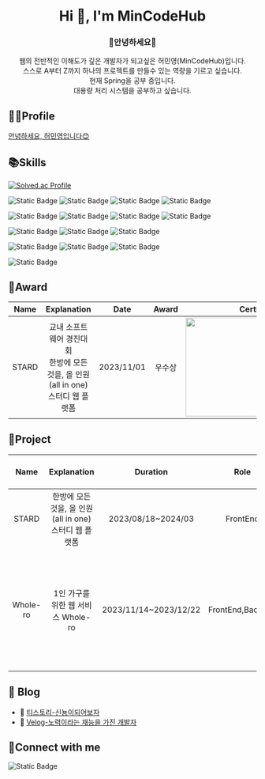 <h1 align="center">Hi 👋, I'm MinCodeHub</h1>
<h3 align="center">🍒안녕하세요🍒</h3>
<p align="center">웹의 전반적인 이해도가 깊은 개발자가 되고싶은 허민영(MinCodeHub)입니다.<br/>
스스로 A부터 Z까지 하나의 프로젝트를 만들수 있는 역량을 기르고 싶습니다.<br/>
현재 Spring을 공부 중입니다.<br/>
대용량 처리 시스템을 공부하고 싶습니다.<br/></p>



<h2 align="left">👨‍💻Profile</h2>

[안녕하세요, 허민영입니다😊](https://www.notion.so/5099cd314ab64834ba24d9a1e3b53bb4)

<h2 align="left">📚Skills</h2>

[![Solved.ac Profile](http://mazassumnida.wtf/api/v2/generate_badge?boj=gjalsdud1030)](https://solved.ac/gjalsdud1030/)

![Static Badge](https://img.shields.io/badge/Html-%23E34F26?logo=html5&logoColor=white)
![Static Badge](https://img.shields.io/badge/CSS-%231572B6?logo=css3&logoColor=white)
![Static Badge](https://img.shields.io/badge/React-%2361DAFB?logo=react&logoColor=white)
![Static Badge](https://img.shields.io/badge/kotlin-blue?logo=kotlin&logoColor=white)

![Static Badge](https://img.shields.io/badge/java-yellow)
![Static Badge](https://img.shields.io/badge/JavaScript-yellow?logo=javascript&logoColor=white)
![Static Badge](https://img.shields.io/badge/python-darkblue?logo=python&logoColor=%233776AB)
![Static Badge](https://img.shields.io/badge/spring-green?logo=spring&logoColor=white)

![Static Badge](https://img.shields.io/badge/Oracle-%23F80000?logo=oracle&logoColor=white)
![Static Badge](https://img.shields.io/badge/MySQL-%234479A1?logo=mysql&logoColor=white)
![Static Badge](https://img.shields.io/badge/Sqlite-%23003B57?logo=sqlite&logoColor=white)


![Static Badge](https://img.shields.io/badge/aws-%23232F3E?logo=spring&logoColor=white)
![Static Badge](https://img.shields.io/badge/Git-%23F05032?logo=git&logoColor=white)
![Static Badge](https://img.shields.io/badge/Github-%23181717?logo=github&logoColor=white)

![Static Badge](https://img.shields.io/badge/Figma-%23F24E1E?logo=figma&logoColor=white)

<h2 align="left">👑Award</h2>

|Name|Explanation|Date|Award|Certificate|
|:---:|:---:|:---:|:---:|:---:|
|STARD|교내 소프트웨어 경진대회<br/>한방에 모든 것을, 올 인원(all in one) 스터디 웹 플랫폼|2023/11/01|우수상|<img src="https://github.com/MinCodeHub/MinCodeHub/assets/80142915/f2814f2b-1f30-4689-8f3d-efa20adc987e" width="300" height="200" />


<h2 align="left">🎥Project</h2>

|Name|Explanation|Duration|Role|Tool & Stack|Notion|
|:---:|:---:|:---:|:---:|:---:|:---:|
|STARD|한방에 모든 것을, 올 인원(all in one) 스터디 웹 플랫폼|2023/08/18~2024/03|FrontEnd|![Static Badge](https://img.shields.io/badge/React-%2361DAFB?logo=react&logoColor=white)|[StarD](https://www.notion.so/all-in-one-d556266c13304bdb85444a6fc61b991d)|
|Whole-ro|1인 가구를 위한 웹 서비스 Whole-ro|2023/11/14~2023/12/22|FrontEnd,BackEnd|![Static Badge](https://img.shields.io/badge/MyBatis-green)![Static Badge](https://img.shields.io/badge/JSP-blue)![Static Badge](https://img.shields.io/badge/java-yellow)![Static Badge](https://img.shields.io/badge/SQLDeveloper-%20pink)|[Whole-ro](https://www.notion.so/1-Whole-ro-10237a272ba449bcbb1f2e804144c822)|

<h2 align="left">📝 Blog</h2>

- 📝 [티스토리-신뇽이되어보자](https://dragonair148.tistory.com/)
- 📝 [Velog-노력이라는 재능을 가진 개발자](https://velog.io/@mignon_eu21/posts)




<h2 align="left">💌Connect with me</h2> 

![Static Badge](https://img.shields.io/badge/Naver-%2303C75A?logo=naver&logoColor=white&link=https%3A%2F%2Fmail.naver.com%2Fv2%2Fnew)


  

